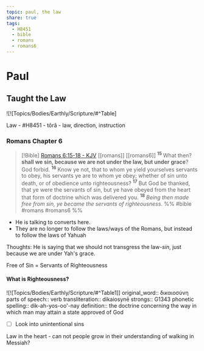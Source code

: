 ```yaml
---
topic: paul, the law
share: true
tags:
  - H8451
  - bible
  - romans
  - romans6
---
```



# Paul




## Taught the Law

![![Topics/Bodies/Earthly/Scripture/#^Table]


Law - #H8451 - tôrâ - law, direction, instruction
### Romans Chapter 6
> [!Bible] [Romans 6:15-18 - KJV](https://bible-api.com/Romans+6:15-18?translation=kjv) [[romans]] [[romans6]]
>  <sup> **15** </sup>What then? **shall we sin, because we are not under the law, but under grace**? God forbid. <sup> **16** </sup>Know ye not, that to whom ye yield yourselves servants to obey, his servants ye are to whom ye obey; whether of sin unto death, or of obedience unto righteousness? <sup> **17** </sup>But God be thanked, that ye were the servants of sin, but ye have obeyed from the heart that form of doctrine which was delivered you. <sup> **18** </sup>*Being then made free from sin, ye became the servants of righteousness*.
 %% #bible #romans #romans6 %%

- He is talking to converts here.
- They are no longer to follow the laws/ways of the Romans, but instead to follow the laws of Yahuah

Thoughts: He is saying that we should not transgress the law-*sin*, just because we are under Yah's grace.

Free of Sin = Servants of Righteousness

#### What is Righteousness?

![![Topics/Bodies/Earthly/Scripture/#^Table1]]
original_word:: δικαιοσύνη
parts of speech:: verb
transliteration:: dikaiosynē
strongs:: G1343
phonetic spelling:: dik-ah-yos-oo'-nay
definition:: the doctrine concerning the way in which man may attain a state approved of God

- [ ] Look into unintentional sins

Law in the heart - can not people grow in their understanding of walking in Messiah?



 